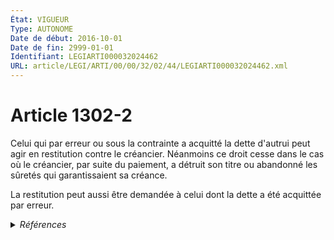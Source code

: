 ```yaml
---
État: VIGUEUR
Type: AUTONOME
Date de début: 2016-10-01
Date de fin: 2999-01-01
Identifiant: LEGIARTI000032024462
URL: article/LEGI/ARTI/00/00/32/02/44/LEGIARTI000032024462.xml
---
```


<h1>Article 1302-2</h1>

Celui qui par erreur ou sous la contrainte a acquitté la dette d'autrui peut
agir en restitution contre le créancier. Néanmoins ce droit cesse dans le cas où
le créancier, par suite du paiement, a détruit son titre ou abandonné les
sûretés qui garantissaient sa créance.<br />

La restitution peut aussi être demandée à celui dont la dette a été acquittée
par erreur.


<details>
  <summary><em>Références</em></summary>

  <h2>Articles faisant référence à l'article</h2>
  
  <ul>
    <li>
      <a href="https://legal.tricoteuses.fr//redirection/LEGIARTI000032006591?vers=git&vers=legifrance">Ordonnance n° 2016-131 du 10 février 2016 portant réforme du droit des contrats, du régime général et de la preuve des obligations - article 2 ENTIEREMENT_MODIF</a> CREE source
    </li>
  </ul>
  
  <h2>Références faites par l'article</h2>
  
  <ul>
    <li>
      2016-02-10 CREE cible <a href="https://legal.tricoteuses.fr//redirection/LEGIARTI000032006591?vers=git&vers=legifrance">Ordonnance n° 2016-131 du 10 février 2016 portant réforme du droit des contrats, du régime général et de la preuve des obligations - article 2 ENTIEREMENT_MODIF</a>
    </li>
    <li>
      2999-01-01 CONCORDANCE source <a href="https://legal.tricoteuses.fr//redirection/LEGIARTI000006438774?vers=git&vers=legifrance">Code civil - article 1377 AUTONOME MODIFIE, en vigueur du 1804-03-21 au 2016-10-01</a>
    </li>
  </ul>
</details>
